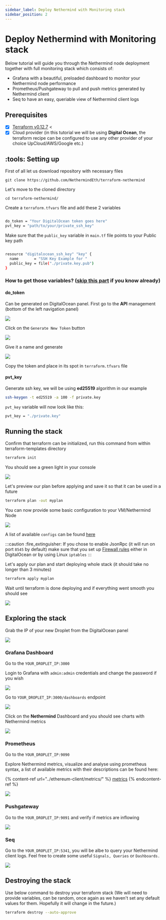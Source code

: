 ```yaml
---
sidebar_label: Deploy Nethermind with Monitoring stack
sidebar_position: 2 
---
```


# Deploy Nethermind with Monitoring stack

Below tutorial will guide you through the Nethermind node deployment together with full monitoring stack which consists
of:

* Grafana with a beautiful, preloaded dashboard to monitor your Nethermind node performance
* Prometheus/Pushgateway to pull and push metrics generated by Nethermind client
* Seq to have an easy, queriable view of Nethermind client logs&#x20;

## Prerequisites

* [x] [Terraform v0.12.7](https://www.terraform.io/downloads.html) <&#x20;
* [x] Cloud provider (in this tutorial we will be using **Digital Ocean**, the terraform recipe can
  be configured to use any other provider of your choice UpCloud/AWS/Google etc.)

## :tools: Setting up

First of all let us download repository with necessary files

```
git clone https://github.com/NethermindEth/terraform-nethermind
```

Let's move to the cloned directory

```
cd terraform-nethermind/
```

Create a `terraform.tfvars` file and add these 2 variables

```bash title="terraform.tfvars"

do_token = "Your DigitalOcean token goes here"
pvt_key = "path/to/your/private_ssh_key"
```

Make sure that the `public_key` variable in `main.tf` file points to your Public key path

```bash title="main.tf" 

resource "digitalocean_ssh_key" "key" {
  name       = "SSH Key Example for "
  public_key = file("./private.key.pub")
}
```

### How to get those variables? ([skip this part](deploy-nethermind-with-monitoring-stack.md#running-the-stack) if you know already)

#### do\_token

Can be generated on DigitalOcean panel. First go to the **API** management (bottom of the left navigation panel)

![](</img/image(43).png>)

Click on the `Generate New Token` button

![](</img/image(47).png>)

Give it a name and generate

![](</img/image(42).png>)

Copy the token and place in its spot in `terraform.tfvars` file

#### pvt\_key

Generate ssh key, we will be using **ed25519** algorithm in our example

```bash
ssh-keygen -t ed25519 -a 100 -f private.key
```

`pvt_key` variable will now look like this:

```bash
pvt_key = "./private.key"
```

## Running the stack

Confirm that terraform can be initialized, run this command from within terraform-templates directory

```bash
terraform init
```

You should see a green light in your console

![](</img/image(50).png>)

Let's preview our plan before applying and save it so that it can be used in a future

```bash
terraform plan -out myplan
```

You can now provide some basic configuration to your VM/Nethermind Node

![](</img/image(55).png>)

A list of available `configs` can be found [here](../01-getting-started/networks.md)

:::caution
:fire\_extinguisher: If you chose to enable JsonRpc (it will run on port `8545` by default) make sure that you set
up [Firewall rules](../07-resources/firewall-configuration.md) either in DigitalOcean or by using Linux `iptables`
:::

Let's apply our plan and start deploying whole stack (it should take no longer than 3 minutes)

```bash
terraform apply myplan
```

Wait until terraform is done deploying and if everything went smooth you should see

![](</img/image(54).png>)

## Exploring the stack

Grab the IP of your new Droplet from the DigitalOcean panel

![](</img/image(52).png>)

### Grafana Dashboard

Go to the `YOUR_DROPLET_IP:3000`

Login to Grafana with `admin:admin` credentials and change the password if you wish

![](</img/image(41).png>)

Go to `YOUR_DROPLET_IP:3000/dashboards` endpoint

![](</img/image(40).png>)

Click on the **Nethermind** Dashboard and you should see charts with Nethermind metrics

![](</img/image(48).png>)

### Prometheus

Go to the `YOUR_DROPLET_IP:9090`

Explore Nethermind metrics, visualize and analyse using prometheus syntax, a list of available metrics with their
descriptions can be found here:

{% content-ref url="../ethereum-client/metrics/" %}
[metrics](metrics-explanation/README.md)
{% endcontent-ref %}

![](</img/image(51).png>)

### Pushgateway

Go to the `YOUR_DROPLET_IP:9091` and verify if metrics are inflowing

![](</img/image(49)(2)(2)(2)(2)(2)(2)(1)(1)(1)(1)(1)(1)(1)(1)(1)(1)(2)(2).png>)

### Seq

Go to the `YOUR_DROPLET_IP:5341`, you will be albe to query your Nethermind client logs. Feel free to create some
useful `Signals, Queries` or `Dashboards.`

![](</img/image(39)(2)(3)(3)(1)(1)(1)(1)(1)(1)(1)(1)(1)(2).png>)

## Destroying the stack

Use below command to destroy your terraform stack (We will need to provide variables, can be random, once again as we
haven't set any default values for them. Hopefully it will change in the future.)

```bash
terraform destroy --auto-approve
```
